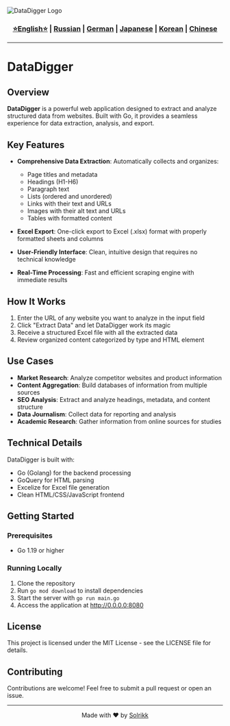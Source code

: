 
![DataDigger Logo](https://github.com/Solrikk/DataDigger/blob/main/assets/result/images/orb6.png)

<div align="center"> <h3> <a href="https://github.com/Solrikk/DataDigger/blob/main/README.md">⭐English⭐</a> | <a href="https://github.com/Solrikk/DataDigger/blob/main/README_RU.md">Russian</a> | <a href="https://github.com/Solrikk/DataDigger/blob/main/README_GE.md">German</a> | <a href="https://github.com/Solrikk/DataDigger/blob/main/README_JP.md">Japanese</a> | <a href="README_KR.md">Korean</a> | <a href="README_CN.md">Chinese</a> </h3> </div>

-----------------

# DataDigger

## Overview

**DataDigger** is a powerful web application designed to extract and analyze structured data from websites. Built with Go, it provides a seamless experience for data extraction, analysis, and export.

## Key Features

- **Comprehensive Data Extraction**: Automatically collects and organizes:
  - Page titles and metadata
  - Headings (H1-H6)
  - Paragraph text
  - Lists (ordered and unordered)
  - Links with their text and URLs
  - Images with their alt text and URLs
  - Tables with formatted content

- **Excel Export**: One-click export to Excel (.xlsx) format with properly formatted sheets and columns

- **User-Friendly Interface**: Clean, intuitive design that requires no technical knowledge

- **Real-Time Processing**: Fast and efficient scraping engine with immediate results

## How It Works

1. Enter the URL of any website you want to analyze in the input field
2. Click "Extract Data" and let DataDigger work its magic
3. Receive a structured Excel file with all the extracted data
4. Review organized content categorized by type and HTML element

## Use Cases

- **Market Research**: Analyze competitor websites and product information
- **Content Aggregation**: Build databases of information from multiple sources
- **SEO Analysis**: Extract and analyze headings, metadata, and content structure
- **Data Journalism**: Collect data for reporting and analysis
- **Academic Research**: Gather information from online sources for studies

## Technical Details

DataDigger is built with:
- Go (Golang) for the backend processing
- GoQuery for HTML parsing
- Excelize for Excel file generation
- Clean HTML/CSS/JavaScript frontend

## Getting Started

### Prerequisites
- Go 1.19 or higher

### Running Locally
1. Clone the repository
2. Run `go mod download` to install dependencies
3. Start the server with `go run main.go`
4. Access the application at http://0.0.0.0:8080

## License

This project is licensed under the MIT License - see the LICENSE file for details.

## Contributing

Contributions are welcome! Feel free to submit a pull request or open an issue.

-----------------

<p align="center">Made with ❤️ by <a href="https://github.com/Solrikk">Solrikk</a></p>

